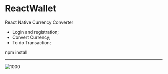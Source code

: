 # ReactWallet
React Native Currency Converter

* Login and registration;
* Convert Currency;
* To do Transaction;

npm install
***

![1000](https://user-images.githubusercontent.com/33845587/148343568-2c5c81a3-d8ea-43be-8a9c-4b3c56e90680.jpg)
